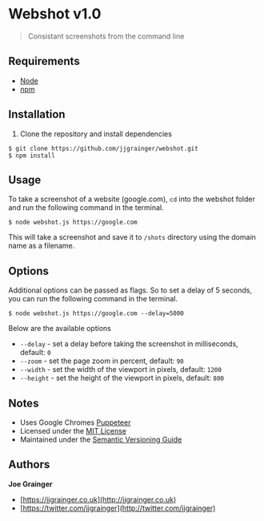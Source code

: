 # Webshot v1.0

> Consistant screenshots from the command line

## Requirements

* [Node](https://nodejs.org/) 
* [npm](https://www.npmjs.com/) 

## Installation

1. Clone the repository and install dependencies

```
$ git clone https://github.com/jjgrainger/webshot.git
$ npm install
```

## Usage

To take a screenshot of a website (google.com), `cd` into the webshot folder and run the following command in the terminal.

```
$ node webshot.js https://google.com
```

This will take a screenshot and save it to `/shots` directory using the domain name as a filename.

## Options

Additional options can be passed as flags. So to set a delay of 5 seconds, you can run the following command in the terminal.

```
$ node webshot.js https://google.com --delay=5000
```

Below are the available options

* `--delay` - set a delay before taking the screenshot in milliseconds, default: `0`
* `--zoom` - set the page zoom in percent, default: `90`
* `--width` - set the width of the viewport in pixels, default: `1200`
* `--height` - set the height of the viewport in pixels, default: `800`

## Notes

* Uses Google Chromes [Puppeteer](https://github.com/GoogleChrome/puppeteer)
* Licensed under the [MIT License](https://github.com/jjgrainger/webshots/blob/master/LICENSE)
* Maintained under the [Semantic Versioning Guide](http://semver.org)

## Authors

**Joe Grainger**

* [https://jjgrainger.co.uk](http://jjgrainger.co.uk)
* [https://twitter.com/jjgrainger](http://twitter.com/jjgrainger)
